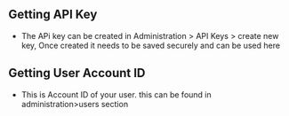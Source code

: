 ## Getting API Key
* The APi key can be created in Administration > API Keys > create new key, Once created it needs to be saved securely and can be used here

## Getting User Account ID
* This is Account ID of your user. this can be found in administration>users section